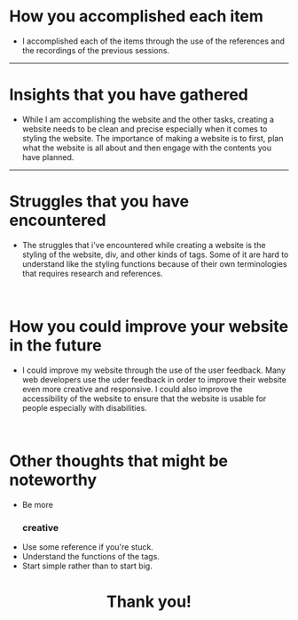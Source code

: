 # How you accomplished each item
- I accomplished each of the items through the use of the references and the recordings of the previous sessions. 

<hr>

# Insights that you have gathered
- While I am accomplishing the website and the other tasks, creating a website needs to be clean and precise especially when it comes to styling the website. The importance of making a website is to first, plan what the website is all about and then engage with the contents you have planned.

<hr>

# Struggles that you have encountered
- The struggles that i've encountered while creating a website is the styling of the website, div, and other kinds of tags. Some of it are hard to understand like the styling functions because of their own terminologies that requires research and references.

<br>

# How you could improve your website in the future
- I could improve my website through the use of the user feedback. Many web developers use the uder feedback in order to improve their website even more creative and responsive. I could also improve the accessibility of the website to ensure that the website is usable for people especially with disabilities.

<br>

# Other thoughts that might be noteworthy
- Be more <h3>creative</h3>
- Use some reference if you're stuck.
- Understand the functions of the tags.
- Start simple rather than to start big.


<h1 align="center">Thank you!</h1>